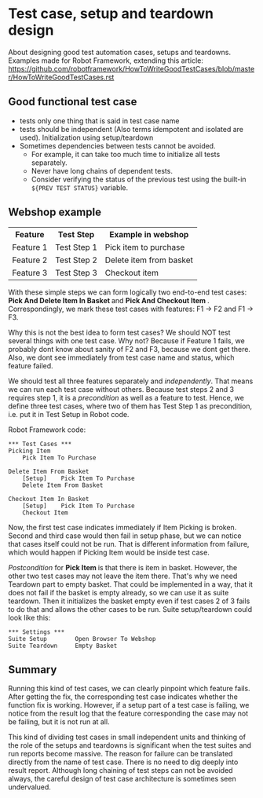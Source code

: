 # Test case, setup and teardown design
About designing good test automation cases, setups and teardowns. Examples made for Robot Framework, extending this article: https://github.com/robotframework/HowToWriteGoodTestCases/blob/master/HowToWriteGoodTestCases.rst

## Good functional test case

- tests only one thing that is said in test case name
- tests should be independent (Also terms idempotent and isolated are used). Initialization using setup/teardown
- Sometimes dependencies between tests cannot be avoided.
  - For example, it can take too much time to initialize all tests separately.
  - Never have long chains of dependent tests.
  - Consider verifying the status of the previous test using the built-in
    `${PREV TEST STATUS}` variable.

## Webshop example
<table style="width:100%">
  <tr>
    <th>Feature</th>
    <th>Test Step</th>
    <th>Example in webshop</th>
  </tr>
  <tr>
    <td>Feature 1</td>
    <td>Test Step 1</td>
    <td>Pick item to purchase</td>
  </tr>
  <tr>
    <td>Feature 2</td>
    <td>Test Step 2</td>
    <td>Delete item from basket</td>
  </tr>
  <tr>
    <td>Feature 3</td>
    <td>Test Step 3</td>
    <td>Checkout item</td>
  </tr>
</table>

With these simple steps we can form logically two end-to-end test cases: <b> Pick And Delete Item In Basket </b> and <b> Pick And Checkout Item </b>. Correspondingly, we mark these test cases with features: F1 -> F2 and F1 -> F3. 

Why this is not the best idea to form test cases? We should NOT test several things with one test case. Why not? Because if Feature 1 fails, we probably dont know about sanity of F2 and F3, because we dont get there. Also, we dont see immediately from test case name and status, which feature failed.

We should test all three features separately and <i>independently</i>. That means we can run each test case without others. Because test steps 2 and 3 requires step 1, it is a <i>precondition</i> as well as a feature to test. Hence, we define three test cases, where two of them has Test Step 1 as precondition, i.e. put it in Test Setup in Robot code.

Robot Framework code:

    *** Test Cases ***
    Picking Item
        Pick Item To Purchase
  
    Delete Item From Basket
        [Setup]    Pick Item To Purchase
        Delete Item From Basket

    Checkout Item In Basket
        [Setup]    Pick Item To Purchase
        Checkout Item

Now, the first test case indicates immediately if Item Picking is broken. Second and third case would then fail in setup phase, but we can notice that cases itself could not be run. That is different information from failure, which would happen if Picking Item would be inside test case. 

<i>Postcondition</i> for <b> Pick Item </b> is that there is item in basket. However, the other two test cases may not leave the item there. That's why we need Teardown part to empty basket. That could be implemented in a way, that it does not fail if the basket is empty already, so we can use it as suite teardown. Then it initializes the basket empty even if test cases 2 of 3 fails to do that and allows the other cases to be run. Suite setup/teardown could look like this: 

    *** Settings ***
    Suite Setup        Open Browser To Webshop
    Suite Teardown     Empty Basket

## Summary

Running this kind of test cases, we can clearly pinpoint which feature fails. After getting the fix, the corresponding test case indicates whether the function fix is working. However, if a setup part of a test case is failing, we notice from the result log that the feature corresponding the case may not be failing, but it is not run at all. 

This kind of dividing test cases in small independent units and thinking of the role of the setups and teardowns is significant when the test suites and run reports become massive. The reason for failure can be translated directly from the name of test case. There is no need to dig deeply into result report. Although long chaining of test steps can not be avoided always, the careful design of test case architecture is  sometimes seen undervalued. 
